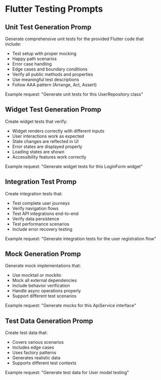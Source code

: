 # Flutter Testing Prompts

## Unit Test Generation Promp
Generate comprehensive unit tests for the provided Flutter code that include:
- Test setup with proper mocking
- Happy path scenarios
- Error case handling
- Edge cases and boundary conditions
- Verify all public methods and properties
- Use meaningful test descriptions
- Follow AAA pattern (Arrange, Act, Assert)

Example request: "Generate unit tests for this UserRepository class"

## Widget Test Generation Promp
Create widget tests that verify:
- Widget renders correctly with different inputs
- User interactions work as expected
- State changes are reflected in UI
- Error states are displayed properly
- Loading states are shown
- Accessibility features work correctly

Example request: "Generate widget tests for this LoginForm widget"

## Integration Test Promp
Create integration tests that:
- Test complete user journeys
- Verify navigation flows
- Test API integrations end-to-end
- Verify data persistence
- Test performance scenarios
- Include error recovery testing

Example request: "Generate integration tests for the user registration flow"

## Mock Generation Promp
Generate mock implementations that:
- Use mocktail or mockito
- Mock all external dependencies
- Include behavior verification
- Handle async operations properly
- Support different test scenarios

Example request: "Generate mocks for this ApiService interface"

## Test Data Generation Promp
Create test data that:
- Covers various scenarios
- Includes edge cases
- Uses factory patterns
- Generates realistic data
- Supports different test contexts

Example request: "Generate test data for User model testing"
